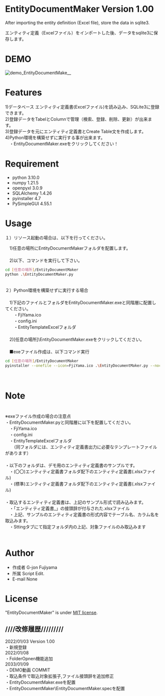 # EntityDocumentMaker Version 1.00
After importing the entity definition (Excel file), store the data in sqlite3.  

エンティティ定義（Excelファイル）をインポートした後、データをsqlite3に保存します。  

# DEMO

![demo_EntityDocumentMake__](https://user-images.githubusercontent.com/95132992/148678091-35d72a0a-4c7f-4139-8c0c-e372fdf5392a.gif)  

# Features

1)データベース エンティティ定義書(Excelファイル)を読み込み、SQLite3に登録できます。  
2)登録データをTabelとColumnで管理（検索、登録、削除、更新）が出来ます。  
3)登録データを元にエンティティ定義書とCreate Table文を作成します。  
4)Python環境を構築せずに実行する事が出来ます。  
　・EntityDocumentMaker.exeをクリックしてください！

# Requirement

* python 3.10.0  
* numpy 1.21.5  
* openpyxl 3.0.9  
* SQLAlchemy 1.4.26  
* pyinstaller 4.7  
* PySimpleGUI 4.55.1  

# Usage

１）リソース起動の場合は、以下を行ってください。  

　1)任意の場所にEntityDocumentMakerフォルダを配置します。  
　  
　2)以下、コマンドを実行して下さい。  
```bash
cd [任意の場所]/EntityDocumentMaker
python .\EntityDocumentMaker.py
```
　  
２）Python環境を構築せずに実行する場合  
　  
　1)下記のファイルとフォルダをEntityDocumentMaker.exeと同階層に配置してください。  
　　・FjiYama.ico  
　　・config.ini  
　　・EntityTemplateExcelフォルダ  
　  
　2)[任意の場所]\EntityDocumentMaker.exeをクリックしてください。  
　  
　■exeファイル作成は、以下コマンド実行  
```bash
cd [任意の場所]/EntityDocumentMaker
pyinstaller --onefile --icon=FjiYama.ico .\EntityDocumentMaker.py --noconsole
```
　  
# Note
　  
※exeファイル作成の場合の注意点  
・EntityDocumentMaker.pyと同階層に以下を配置してください。  
　・FjiYama.ico  
　・config.ini  
　・EntityTemplateExcelフォルダ  
　　（同フォルダには、エンティティ定義書出力に必要なテンプレートファイルがあります）  
　  
・以下のフォルダは、デモ用のエンティティ定義書のサンプルです。  
　・(〇〇)エンティティ定義書フォルダ配下のエンティティ定義書(.xlsxファイル)  
　・(標準)エンティティ定義書フォルダ配下のエンティティ定義書(.xlsxファイル)  
　  
・取込するエンティティ定義書は、上記のサンプル形式で読み込みます。  
　・「エンティティ定義書_」の接頭辞が付与された.xlsxファイル  
　・上記、サンプルのエンティティ定義書の形式内容でテーブル名、カラム名を取込みます。  
　・Sttingタブにて指定フォルダ内の上記、対象ファイルのみ取込みます  
　  
# Author

* 作成者 G-jon Fujiyama
* 所属 Script Edit.
* E-mail None

# License

"EntityDocumentMaker" is under [MIT license](https://en.wikipedia.org/wiki/MIT_License).  

## ////改修履歴/////////  
2022/01/03 Version 1.00  
・新規登録  
2022/01/08  
・FolderOpnen機能追加  
2033/01/09  
・DEMO動画 COMMIT    
・取込条件で取込対象拡張子,ファイル接頭辞を追加修正    
・EntityDocumentMaker.exeを配置  
・EntityDocumentMaker\EntityDocumentMaker.specを配置  
